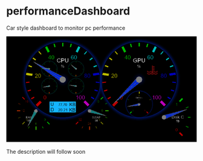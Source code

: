 # performanceDashboard
Car style dashboard to monitor pc performance

![DashBoard](img/capture.png)

The description will follow soon
